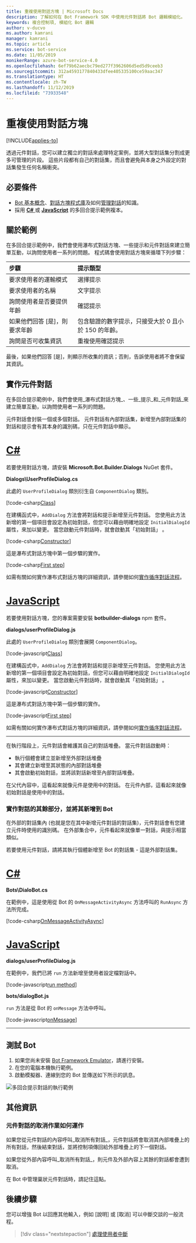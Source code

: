 ```yaml
---
title: 重複使用對話方塊 | Microsoft Docs
description: 了解如何在 Bot Framework SDK 中使用元件對話將 Bot 邏輯模組化。
keywords: 複合控制項, 模組化 Bot 邏輯
author: v-ducvo
ms.author: kamrani
manager: kamrani
ms.topic: article
ms.service: bot-service
ms.date: 11/05/2019
monikerRange: azure-bot-service-4.0
ms.openlocfilehash: 6ef79b62aecbc79ed277f3962606d5ed5d9ceeb3
ms.sourcegitcommit: 312a4593177840433dfee405335100ce59aac347
ms.translationtype: HT
ms.contentlocale: zh-TW
ms.lasthandoff: 11/12/2019
ms.locfileid: "73933548"
---
```

# <a name="reuse-dialogs"></a>重複使用對話方塊

[!INCLUDE[applies-to](../includes/applies-to.md)]

透過元件對話，您可以建立獨立的對話來處理特定案例，並將大型對話集分割成更多可管理的片段。 這些片段都有自己的對話集，而且會避免與本身之外設定的對話集發生任何名稱衝突。

## <a name="prerequisites"></a>必要條件

- [Bot 基本概念][concept-basics]、[對話方塊程式庫][concept-dialogs]及如何[管理對話][simple-flow]的知識。
- 採用 [**C#** ][cs-sample] 或 [**JavaScript**][js-sample] 的多回合提示範例複本。

## <a name="about-the-sample"></a>關於範例

在多回合提示範例中，我們會使用瀑布式對話方塊、一些提示和元件對話來建立簡單互動，以詢問使用者一系列的問題。 程式碼會使用對話方塊來循環下列步驟：

| 步驟        | 提示類型  |
|:-------------|:-------------|
| 要求使用者的運輸模式 | 選擇提示 |
| 要求使用者的名稱 | 文字提示 |
| 詢問使用者是否要提供年齡 | 確認提示 |
| 如果他們回答 [是]，則要求年齡  | 包含驗證的數字提示，只接受大於 0 且小於 150 的年齡。 |
| 詢問是否可收集資訊 | 重複使用確認提示 |

最後，如果他們回答 [是]，則顯示所收集的資訊；否則，告訴使用者將不會保留其資訊。

## <a name="implement-the-component-dialog"></a>實作元件對話

在多回合提示範例中，我們會使用_瀑布式對話方塊_、一些_提示_和_元件對話_來建立簡單互動，以詢問使用者一系列的問題。

元件對話會封裝一個或多個對話。 元件對話有內部對話集，新增至內部對話集的對話和提示會有其本身的識別碼，只在元件對話中顯示。

# <a name="ctabcsharp"></a>[C#](#tab/csharp)

若要使用對話方塊，請安裝 **Microsoft.Bot.Builder.Dialogs** NuGet 套件。

**Dialogs\UserProfileDialog.cs**

此處的 `UserProfileDialog` 類別衍生自 `ComponentDialog` 類別。

[!code-csharp[Class](~/../botbuilder-samples/samples/csharp_dotnetcore/05.multi-turn-prompt/Dialogs/UserProfileDialog.cs?range=13)]

在建構函式中，`AddDialog` 方法會將對話和提示新增至元件對話。 您使用此方法新增的第一個項目會設定為初始對話，但您可以藉由明確地設定 `InitialDialogId` 屬性，來加以變更。 當您啟動元件對話時，就會啟動其「初始對話」  。

[!code-csharp[Constructor](~/../botbuilder-samples/samples/csharp_dotnetcore/05.multi-turn-prompt/Dialogs/UserProfileDialog.cs?range=17-42)]

這是瀑布式對話方塊中第一個步驟的實作。

[!code-csharp[First step](~/../botbuilder-samples/samples/csharp_dotnetcore/05.multi-turn-prompt/Dialogs/UserProfileDialog.cs?range=44-54)]

如需有關如何實作瀑布式對話方塊的詳細資訊，請參閱如何[實作循序對話流程](bot-builder-dialog-manage-complex-conversation-flow.md)。

# <a name="javascripttabjavascript"></a>[JavaScript](#tab/javascript)

若要使用對話方塊，您的專案需要安裝 **botbuilder-dialogs** npm 套件。

**dialogs/userProfileDialog.js**

此處的 `UserProfileDialog` 類別會展開 `ComponentDialog`。

[!code-javascript[Class](~/../botbuilder-samples/samples/javascript_nodejs/05.multi-turn-prompt/dialogs/userProfileDialog.js?range=24)]

在建構函式中，`AddDialog` 方法會將對話和提示新增至元件對話。 您使用此方法新增的第一個項目會設定為初始對話，但您可以藉由明確地設定 `InitialDialogId` 屬性，來加以變更。 當您啟動元件對話時，就會啟動其「初始對話」  。

[!code-javascript[Constructor](~/../botbuilder-samples/samples/javascript_nodejs/05.multi-turn-prompt/dialogs/userProfileDialog.js?range=25-45)]

這是瀑布式對話方塊中第一個步驟的實作。

[!code-javascript[First step](~/../botbuilder-samples/samples/javascript_nodejs/05.multi-turn-prompt/dialogs/userProfileDialog.js?range=64-71)]

如需有關如何實作瀑布式對話方塊的詳細資訊，請參閱如何[實作循序對話流程](bot-builder-dialog-manage-complex-conversation-flow.md)。

---

在執行階段上，元件對話會維護其自己的對話堆疊。 當元件對話啟動時：

- 執行個體會建立並新增至外部對話堆疊
- 其會建立新增至其狀態的內部對話堆疊
- 其會啟動初始對話，並將該對話新增至內部對話堆疊。

在父代內容中，這看起來就像元件是使用中的對話。 在元件內部，這看起來就像初始對話是使用中的對話。

### <a name="implement-the-rest-of-the-dialog-and-add-it-to-the-bot"></a>實作對話的其餘部分，並將其新增到 Bot

在外部的對話集內 (也就是您在其中新增元件對話的對話集)，元件對話會有您建立元件時使用的識別碼。 在外部集合中，元件看起來就像單一對話，與提示相當類似。

若要使用元件對話，請將其執行個體新增至 Bot 的對話集 - 這是外部對話集。

# <a name="ctabcsharp"></a>[C#](#tab/csharp)

**Bots\DialoBot.cs**

在範例中，這是使用從 Bot 的 `OnMessageActivityAsync` 方法呼叫的 `RunAsync` 方法所完成。

[!code-csharp[OnMessageActivityAsync](~/../botbuilder-samples/samples/csharp_dotnetcore/05.multi-turn-prompt/Bots/DialogBot.cs?range=42-48)]

# <a name="javascripttabjavascript"></a>[JavaScript](#tab/javascript)

**dialogs/userProfileDialog.js**

在範例中，我們已將 `run` 方法新增至使用者設定檔對話中。

[!code-javascript[run method](~/../botbuilder-samples/samples/javascript_nodejs/05.multi-turn-prompt/dialogs/userProfileDialog.js?range=53-62)]

**bots/dialogBot.js**

`run` 方法是從 Bot 的 `onMessage` 方法中呼叫。

[!code-javascript[onMessage](~/../botbuilder-samples/samples/javascript_nodejs/05.multi-turn-prompt/bots/dialogBot.js?range=24-31&highlight=5)]

---

## <a name="to-test-the-bot"></a>測試 Bot

1. 如果您尚未安裝 [Bot Framework Emulator](https://aka.ms/bot-framework-emulator-readme)，請進行安裝。
1. 在您的電腦本機執行範例。
1. 啟動模擬器、連線到您的 Bot 並傳送如下所示的訊息。

![多回合提示對話的執行範例](../media/emulator-v4/multi-turn-prompt.png)

## <a name="additional-information"></a>其他資訊

### <a name="how-cancellation-works-for-component-dialogs"></a>元件對話的取消作業如何運作

如果您從元件對話的內容呼叫_取消所有對話_，元件對話將會取消其內部堆疊上的所有對話，然後結束對話，並將控制項傳回給外部堆疊上的下一個對話。

如果您從外部內容呼叫_取消所有對話_，則元件及外部內容上其餘的對話都會遭到取消。

在 Bot 中管理巢狀元件對話時，請記住這點。

## <a name="next-steps"></a>後續步驟

您可以增強 Bot 以回應其他輸入，例如 [說明] 或 [取消] 可以中斷交談的一般流程。

> [!div class="nextstepaction"]
> [處理使用者中斷](bot-builder-howto-handle-user-interrupt.md)

<!-- Footnote-style links -->

[concept-basics]: bot-builder-basics.md
[concept-state]: bot-builder-concept-state.md
[concept-dialogs]: bot-builder-concept-dialog.md

[simple-flow]: bot-builder-dialog-manage-conversation-flow.md
[prompting]: bot-builder-prompts.md
[component-dialogs]: bot-builder-compositcontrol.md

[cs-sample]: https://aka.ms/cs-multi-prompts-sample
[js-sample]: https://aka.ms/js-multi-prompts-sample
